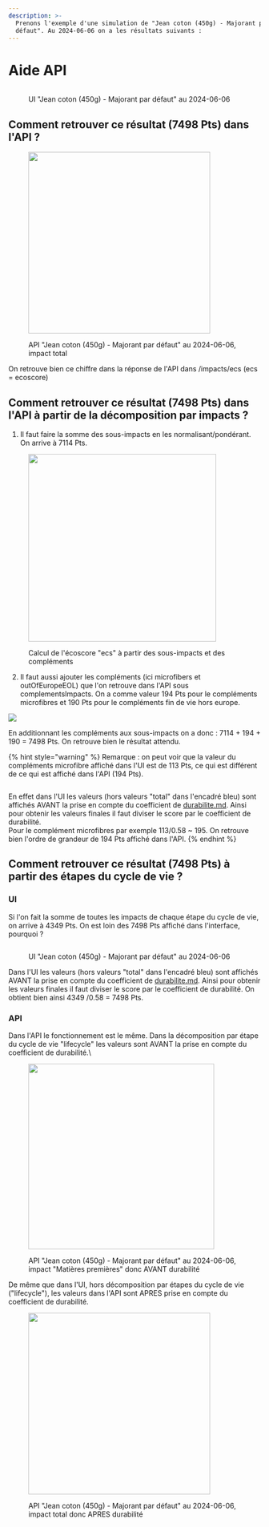 ```yaml
---
description: >-
  Prenons l'exemple d'une simulation de "Jean coton (450g) - Majorant par
  défaut". Au 2024-06-06 on a les résultats suivants :
---
```


# Aide API

<figure><img src="../.gitbook/assets/image (100).png" alt=""><figcaption><p>UI "Jean coton (450g) - Majorant par défaut" au 2024-06-06</p></figcaption></figure>



## Comment retrouver ce résultat (7498 Pts) dans l'API ?

<figure><img src="../.gitbook/assets/image (102).png" alt="" width="363"><figcaption><p>API "Jean coton (450g) - Majorant par défaut" au 2024-06-06, impact total</p></figcaption></figure>

On retrouve bien ce chiffre dans la réponse de l'API dans /impacts/ecs (ecs = ecoscore)

## Comment retrouver ce résultat  (7498 Pts) dans l'API à partir de la décomposition par impacts ?

1. Il faut faire la somme des sous-impacts en les normalisant/pondérant. On arrive à 7114 Pts.

<figure><img src="../.gitbook/assets/image (103).png" alt="" width="375"><figcaption><p>Calcul de l'écoscore "ecs" à partir des sous-impacts et des compléments</p></figcaption></figure>

2. Il faut aussi ajouter les compléments (ici microfibers et outOfEuropeEOL) que l'on retrouve dans l'API sous complementsImpacts. On a comme valeur 194 Pts pour le compléments microfibres et 190 Pts pour le compléments fin de vie hors europe.

![](<../.gitbook/assets/image (104).png>)

En additionnant les compléments aux sous-impacts on a donc : 7114 + 194 + 190 = 7498 Pts. On retrouve bien le résultat attendu.

{% hint style="warning" %}
Remarque : on peut voir que la valeur du compléments microfibre affiché dans l'UI est de 113 Pts, ce qui est différent de ce qui est affiché dans l'API (194 Pts).

<img src="../.gitbook/assets/image (99).png" alt="" data-size="original">



En effet dans l'UI les valeurs (hors valeurs "total" dans l'encadré bleu) sont affichés AVANT la prise en compte du coefficient de  [durabilite.md](durabilite.md "mention"). Ainsi pour obtenir les valeurs finales il faut diviser le score par le coefficient de durabilité. \
Pour le complément microfibres par exemple 113/0.58 \~ 195. On retrouve bien l'ordre de grandeur de 194 Pts affiché dans l'API.
{% endhint %}

## Comment retrouver ce résultat  (7498 Pts) à partir des étapes du cycle de vie ?

### UI

Si l'on fait la somme de toutes les impacts de chaque étape du cycle de vie, on arrive à 4349 Pts. On est loin des 7498 Pts affiché dans l'interface, pourquoi ?

<figure><img src="../.gitbook/assets/sigmadiff.png" alt=""><figcaption><p>UI "Jean coton (450g) - Majorant par défaut" au 2024-06-06</p></figcaption></figure>

Dans l'UI les valeurs (hors valeurs "total" dans l'encadré bleu) sont affichés AVANT la prise en compte du coefficient de  [durabilite.md](durabilite.md "mention"). Ainsi pour obtenir les valeurs finales il faut diviser le score par le coefficient de durabilité. On obtient bien ainsi 4349 /0.58 = 7498 Pts.

### API

Dans l'API le fonctionnement est le même. Dans la décomposition par étape du cycle de vie "lifecycle" les valeurs sont AVANT la prise en compte du coefficient de durabilité.\


<figure><img src="../.gitbook/assets/image (109).png" alt="" width="371"><figcaption><p>API "Jean coton (450g) - Majorant par défaut" au 2024-06-06, impact "Matières premières" donc AVANT durabilité</p></figcaption></figure>

De même que dans l'UI, hors décomposition par étapes du cycle de vie ("lifecycle"), les valeurs dans l'API sont APRES prise en compte du coefficient de durabilité.&#x20;

<figure><img src="../.gitbook/assets/image (3).png" alt="" width="363"><figcaption><p>API "Jean coton (450g) - Majorant par défaut" au 2024-06-06, impact total donc APRES durabilité</p></figcaption></figure>
